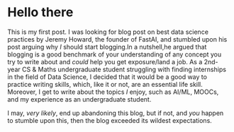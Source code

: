 # Hello there

This is my first post. I was looking for blog post on best data science practices by Jeremy Howard, the founder of FastAI, and stumbled upon his post arguing why
*I* should start blogging.In a nutshell,he argued that blogging is a good benchmark of your understanding of any concept you try to write about and *could* help you get exposure/land a job. 
As a 2nd-year CS  & Maths undergraduate student struggling with finding internships in the field of Data Science, I decided that it would be a good way to practice 
writing skills, which, like it or not, are an essential life skill. Moreover, I get to write about the topics *I* enjoy, such as AI/ML, MOOCs, and my experience as
an undergraduate student.

I may, *very likely*, end up abandoning this blog, but if not, and *you* happen to stumble upon this, then the blog exceeded its wildest expectations. 


